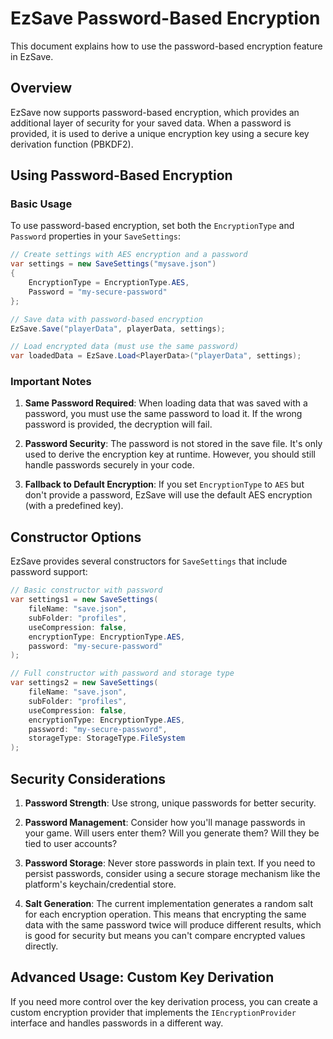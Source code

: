 # EzSave Password-Based Encryption

This document explains how to use the password-based encryption feature in EzSave.

## Overview

EzSave now supports password-based encryption, which provides an additional layer of security for your saved data. When a password is provided, it is used to derive a unique encryption key using a secure key derivation function (PBKDF2).

## Using Password-Based Encryption

### Basic Usage

To use password-based encryption, set both the `EncryptionType` and `Password` properties in your `SaveSettings`:

```csharp
// Create settings with AES encryption and a password
var settings = new SaveSettings("mysave.json")
{
    EncryptionType = EncryptionType.AES,
    Password = "my-secure-password"
};

// Save data with password-based encryption
EzSave.Save("playerData", playerData, settings);

// Load encrypted data (must use the same password)
var loadedData = EzSave.Load<PlayerData>("playerData", settings);
```

### Important Notes

1. **Same Password Required**: When loading data that was saved with a password, you must use the same password to load it. If the wrong password is provided, the decryption will fail.

2. **Password Security**: The password is not stored in the save file. It's only used to derive the encryption key at runtime. However, you should still handle passwords securely in your code.

3. **Fallback to Default Encryption**: If you set `EncryptionType` to `AES` but don't provide a password, EzSave will use the default AES encryption (with a predefined key).

## Constructor Options

EzSave provides several constructors for `SaveSettings` that include password support:

```csharp
// Basic constructor with password
var settings1 = new SaveSettings(
    fileName: "save.json",
    subFolder: "profiles",
    useCompression: false,
    encryptionType: EncryptionType.AES,
    password: "my-secure-password"
);

// Full constructor with password and storage type
var settings2 = new SaveSettings(
    fileName: "save.json",
    subFolder: "profiles",
    useCompression: false,
    encryptionType: EncryptionType.AES,
    password: "my-secure-password",
    storageType: StorageType.FileSystem
);
```

## Security Considerations

1. **Password Strength**: Use strong, unique passwords for better security.

2. **Password Management**: Consider how you'll manage passwords in your game. Will users enter them? Will you generate them? Will they be tied to user accounts?

3. **Password Storage**: Never store passwords in plain text. If you need to persist passwords, consider using a secure storage mechanism like the platform's keychain/credential store.

4. **Salt Generation**: The current implementation generates a random salt for each encryption operation. This means that encrypting the same data with the same password twice will produce different results, which is good for security but means you can't compare encrypted values directly.

## Advanced Usage: Custom Key Derivation

If you need more control over the key derivation process, you can create a custom encryption provider that implements the `IEncryptionProvider` interface and handles passwords in a different way. 